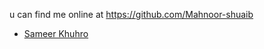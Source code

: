 u can find me online at 
https://github.com/Mahnoor-shuaib




- [Sameer Khuhro](https://github.com/sameerkhuhro)

